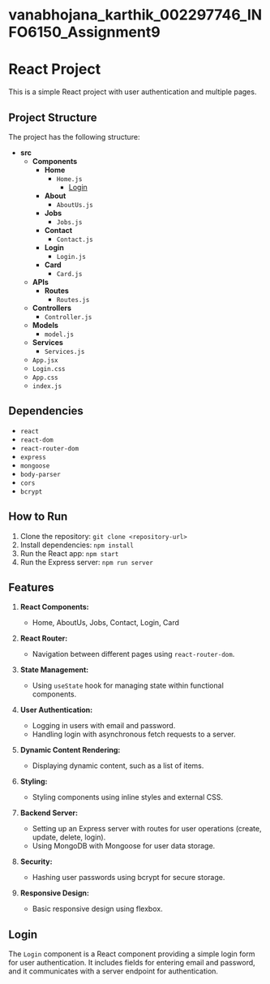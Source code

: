 # vanabhojana_karthik_002297746_INFO6150_Assignment9
# React Project

This is a simple React project with user authentication and multiple pages.

## Project Structure

The project has the following structure:

- **src**
  - **Components**
    - **Home**
      - `Home.js`
        - [Login](#Login)
    - **About**
      - `AboutUs.js`
    - **Jobs**
      - `Jobs.js`
    - **Contact**
      - `Contact.js`
    - **Login**
      - `Login.js`
    - **Card**
      - `Card.js`
  - **APIs**
    - **Routes**
      - `Routes.js`
  - **Controllers**
    - `Controller.js`
  - **Models**
    - `model.js`
  - **Services**
    - `Services.js`
  - `App.jsx`
  - `Login.css`
  - `App.css`
  - `index.js`
  
## Dependencies

- `react`
- `react-dom`
- `react-router-dom`
- `express`
- `mongoose`
- `body-parser`
- `cors`
- `bcrypt`

## How to Run

1. Clone the repository: `git clone <repository-url>`
2. Install dependencies: `npm install`
3. Run the React app: `npm start`
4. Run the Express server: `npm run server`

## Features

1. **React Components:**
   - Home, AboutUs, Jobs, Contact, Login, Card

2. **React Router:**
   - Navigation between different pages using `react-router-dom`.

3. **State Management:**
   - Using `useState` hook for managing state within functional components.

4. **User Authentication:**
   - Logging in users with email and password.
   - Handling login with asynchronous fetch requests to a server.

5. **Dynamic Content Rendering:**
   - Displaying dynamic content, such as a list of items.

6. **Styling:**
   - Styling components using inline styles and external CSS.

7. **Backend Server:**
   - Setting up an Express server with routes for user operations (create, update, delete, login).
   - Using MongoDB with Mongoose for user data storage.

8. **Security:**
   - Hashing user passwords using bcrypt for secure storage.

9. **Responsive Design:**
   - Basic responsive design using flexbox.

## Login
The `Login` component is a React component providing a simple login form for user authentication. It includes fields for entering email and password, and it communicates with a server endpoint for authentication.

